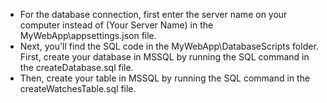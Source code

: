 - For the database connection, first enter the server name on your computer instead of (Your Server Name) in the MyWebApp\appsettings.json file.
- Next, you'll find the SQL code in the MyWebApp\DatabaseScripts folder. First, create your database in MSSQL by running the SQL command in the createDatabase.sql file. 
- Then, create your table in MSSQL by running the SQL command in the createWatchesTable.sql file.
